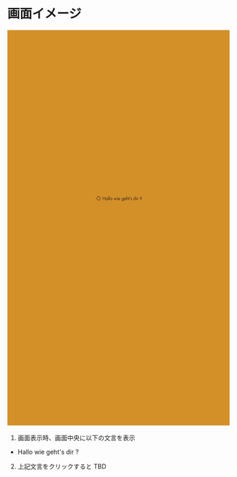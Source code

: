 # 画面イメージ

![Introduction](introduction.png "Introduction")

1. 画面表示時、画面中央に以下の文言を表示
  * Hallo wie geht's dir ?

2. 上記文言をクリックすると TBD
